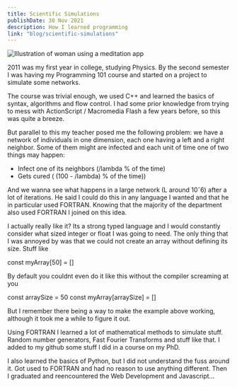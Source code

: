 ```yaml
---
title: Scientific Simulations
publishDate: 30 Nov 2021
description: How I learned programming
link: "blog/scientific-simulations"
---
```


![Illustration of woman using a meditation app](/assets/blog/casual-life-3d-meditation-crystal.webp)

2011 was my first year in college, studying Physics. By the second semester I was having my Programming 101 course and started on a project to simulate some networks.

The course was trivial enough, we used C++ and learned the basics of syntax, algorithms and flow control. I had some prior knowledge from trying to mess with ActionScript / Macromedia Flash a few years before, so this was quite a breeze.

But parallel to this my teacher posed me the following problem: we have a network of individuals in one dimension, each one having a left and a right neighbor. Some of them might are infected and each unit of time one of two things may happen:

- Infect one of its neighbors (/lambda % of the time)
- Gets cured ( (100 - /lambda) % of the time))

And we wanna see what happens in a large network (L around 10ˆ6) after a lot of iterations. He said I could do this in any language I wanted and that he in particular used FORTRAN. Knowing that the majority of the department also used FORTRAN I joined on this idea.

I actually really like it? Its a strong typed language and I would constantly consider what sized integer or float I was going to need. The only thing that I was annoyed by was that we could not create an array without defining its size. Stuff like

const myArray[50] = []

By default you couldnt even do it like this without the compiler screaming at you

const arraySize = 50
const myArray[arraySize] = []

But I remember there being a way to make the example above working, although it took me a while to figure it out.

Using FORTRAN I learned a lot of mathematical methods to simulate stuff. Random number generators, Fast Fourier Transforms and stuff like that. I added to my github some stuff I did in a course on my PhD.

I also learned the basics of Python, but I did not understand the fuss around it. Got used to FORTRAN and had no reason to use anything different. Then I graduated and reencountered the Web Development and Javascript...
